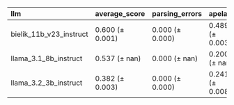 | llm                     | average_score   | parsing_errors   | apelacja        | typ_sadu        | instancja_sadu   | podstawa_prawna   | podstawa_prawna_podana   | rodzaj_roszczenia   | modyfikacje_powodztwa   | typ_modyfikacji   | status_kredytobiorcy   | wspoluczestnictwo_powodowe   | typ_wspoluczestnictwa   | rola_pozwanego   | wczesniejsze_skargi_do_rzecznika   | umowa_kredytowa   | klauzula_niedozwolona   | wpisana_do_rejestru_uokik   | waluta_splaty   | aneks_do_umowy   | data_aneksu     | przedmiot_aneksu   | status_splaty_kredytu   | data_wyroku     | rozstrzygniecie_sadu   | typ_rozstrzygniecia   | sesja_sadowa    | dowody          | oswiadczenie_niewaznosci   | odwolanie_do_sn   | odwolanie_do_tsue   | teoria_prawna   | zarzut_zatrzymania_lub_potracenia   | odsetki_ustawowe   | data_rozpoczecia_odsetek   | koszty_postepowania   | beneficjent_kosztow   | zabezpieczenie_udzielone   | rodzaj_zabezpieczenia   | zabezpieczenie_pierwsza_instancja   | czas_trwania_sprawy   | wynik_sprawy    | szczegoły_wyniku_sprawy   | sprawa_frankowiczów   |
|:------------------------|:----------------|:-----------------|:----------------|:----------------|:-----------------|:------------------|:-------------------------|:--------------------|:------------------------|:------------------|:-----------------------|:-----------------------------|:------------------------|:-----------------|:-----------------------------------|:------------------|:------------------------|:----------------------------|:----------------|:-----------------|:----------------|:-------------------|:------------------------|:----------------|:-----------------------|:----------------------|:----------------|:----------------|:---------------------------|:------------------|:--------------------|:----------------|:------------------------------------|:-------------------|:---------------------------|:----------------------|:----------------------|:---------------------------|:------------------------|:------------------------------------|:----------------------|:----------------|:--------------------------|:----------------------|
| bielik_11b_v23_instruct | 0.600 (± 0.001) | 0.000 (± 0.000)  | 0.489 (± 0.003) | 0.851 (± 0.004) | 0.873 (± 0.008)  | 0.321 (± 0.005)   | 0.780 (± 0.004)          | 0.652 (± 0.003)     | 0.688 (± 0.001)         | 0.257 (± 0.003)   | 0.710 (± 0.004)        | 0.845 (± 0.001)              | 0.096 (± 0.002)         | 0.809 (± 0.003)  | 0.970 (± 0.001)                    | 0.798 (± 0.006)   | 0.942 (± 0.002)         | 0.898 (± 0.005)             | 0.550 (± 0.006) | 0.778 (± 0.004)  | 0.267 (± 0.005) | 0.084 (± 0.005)    | 0.770 (± 0.006)         | 0.707 (± 0.004) | 0.347 (± 0.003)        | 0.505 (± 0.007)       | 0.915 (± 0.001) | 0.211 (± 0.007) | 0.946 (± 0.002)            | 0.802 (± 0.004)   | 0.758 (± 0.006)     | 0.593 (± 0.002) | 0.909 (± 0.001)                     | 0.885 (± 0.004)    | 0.389 (± 0.005)            | 0.923 (± 0.003)       | 0.307 (± 0.003)       | 0.697 (± 0.001)            | 0.213 (± 0.005)         | 0.616 (± 0.005)                     | 0.189 (± 0.009)       | 0.403 (± 0.010) | 0.024 (± 0.001)           | 0.432 (± 0.002)       |
| llama_3.1_8b_instruct   | 0.537 (± nan)   | 0.000 (± nan)    | 0.200 (± nan)   | 0.700 (± nan)   | 0.600 (± nan)    | 0.000 (± nan)     | 0.000 (± nan)            | 0.500 (± nan)       | 0.500 (± nan)           | 0.100 (± nan)     | 0.300 (± nan)          | 1.000 (± nan)                | 0.100 (± nan)           | 0.900 (± nan)    | 1.000 (± nan)                      | 0.500 (± nan)     | 0.800 (± nan)           | 0.800 (± nan)               | 0.600 (± nan)   | 1.000 (± nan)    | 0.000 (± nan)   | 0.100 (± nan)      | 0.700 (± nan)           | 0.400 (± nan)   | 0.300 (± nan)          | 0.600 (± nan)         | 1.000 (± nan)   | 0.350 (± nan)   | 1.000 (± nan)              | 1.000 (± nan)     | 1.000 (± nan)       | 0.100 (± nan)   | 1.000 (± nan)                       | 0.700 (± nan)      | 0.200 (± nan)              | 1.000 (± nan)         | 0.100 (± nan)         | 0.900 (± nan)              | 0.200 (± nan)           | 0.900 (± nan)                       | 0.300 (± nan)         | 0.500 (± nan)   | 0.000 (± nan)             | 0.600 (± nan)         |
| llama_3.2_3b_instruct   | 0.382 (± 0.003) | 0.000 (± 0.000)  | 0.241 (± 0.008) | 0.559 (± 0.005) | 0.354 (± 0.004)  | 0.317 (± 0.003)   | 0.501 (± 0.009)          | 0.343 (± 0.008)     | 0.583 (± 0.008)         | 0.256 (± 0.001)   | 0.693 (± 0.006)        | 0.835 (± 0.001)              | 0.131 (± 0.005)         | 0.566 (± 0.005)  | 0.623 (± 0.007)                    | 0.432 (± 0.008)   | 0.490 (± 0.001)         | 0.492 (± 0.002)             | 0.226 (± 0.001) | 0.407 (± 0.008)  | 0.033 (± 0.003) | 0.028 (± 0.001)    | 0.555 (± 0.001)         | 0.419 (± 0.006) | 0.142 (± 0.005)        | 0.121 (± 0.002)       | 0.514 (± 0.007) | 0.047 (± 0.003) | 0.684 (± 0.007)            | 0.480 (± 0.007)   | 0.486 (± 0.006)     | 0.242 (± 0.002) | 0.610 (± 0.008)                     | 0.582 (± 0.013)    | 0.026 (± 0.004)            | 0.668 (± 0.014)       | 0.201 (± 0.004)       | 0.528 (± 0.008)            | 0.174 (± 0.012)         | 0.449 (± 0.007)                     | 0.188 (± 0.012)       | 0.281 (± 0.008) | 0.098 (± 0.005)           | 0.430 (± 0.006)       |